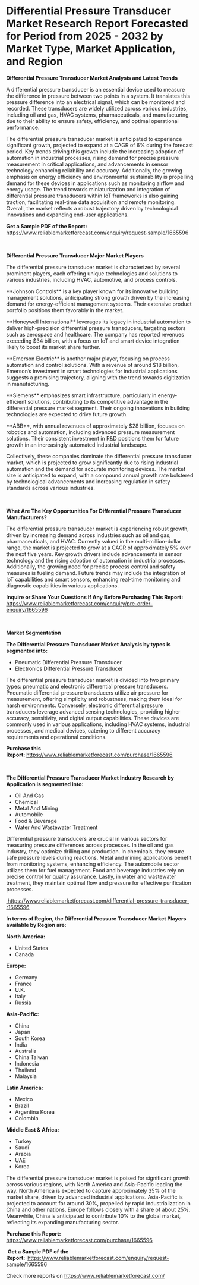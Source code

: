 <p><h1>Differential Pressure Transducer Market Research Report Forecasted for Period from 2025 -  2032 by Market Type, Market Application, and Region</h1></p><p><strong>Differential Pressure Transducer Market Analysis and Latest Trends</strong></p>
<p><p>A differential pressure transducer is an essential device used to measure the difference in pressure between two points in a system. It translates this pressure difference into an electrical signal, which can be monitored and recorded. These transducers are widely utilized across various industries, including oil and gas, HVAC systems, pharmaceuticals, and manufacturing, due to their ability to ensure safety, efficiency, and optimal operational performance.</p><p>The differential pressure transducer market is anticipated to experience significant growth, projected to expand at a CAGR of 6% during the forecast period. Key trends driving this growth include the increasing adoption of automation in industrial processes, rising demand for precise pressure measurement in critical applications, and advancements in sensor technology enhancing reliability and accuracy. Additionally, the growing emphasis on energy efficiency and environmental sustainability is propelling demand for these devices in applications such as monitoring airflow and energy usage. The trend towards miniaturization and integration of differential pressure transducers within IoT frameworks is also gaining traction, facilitating real-time data acquisition and remote monitoring. Overall, the market reflects a robust trajectory driven by technological innovations and expanding end-user applications.</p></p>
<p><strong>Get a Sample PDF of the Report:&nbsp;</strong> <a href="https://www.reliablemarketforecast.com/enquiry/request-sample/1665596?utm_campaign=3194&utm_medium=2&utm_source=Github&utm_content=ia&utm_term=08042025&utm_id=differential-pressure-transducer">https://www.reliablemarketforecast.com/enquiry/request-sample/1665596</a></p>
<p>&nbsp;</p>
<p><strong>Differential Pressure Transducer Major Market Players</strong></p>
<p><p>The differential pressure transducer market is characterized by several prominent players, each offering unique technologies and solutions to various industries, including HVAC, automotive, and process controls.</p><p>**Johnson Controls** is a key player known for its innovative building management solutions, anticipating strong growth driven by the increasing demand for energy-efficient management systems. Their extensive product portfolio positions them favorably in the market.</p><p>**Honeywell International** leverages its legacy in industrial automation to deliver high-precision differential pressure transducers, targeting sectors such as aerospace and healthcare. The company has reported revenues exceeding $34 billion, with a focus on IoT and smart device integration likely to boost its market share further.</p><p>**Emerson Electric** is another major player, focusing on process automation and control solutions. With a revenue of around $18 billion, Emerson’s investment in smart technologies for industrial applications suggests a promising trajectory, aligning with the trend towards digitization in manufacturing.</p><p>**Siemens** emphasizes smart infrastructure, particularly in energy-efficient solutions, contributing to its competitive advantage in the differential pressure market segment. Their ongoing innovations in building technologies are expected to drive future growth.</p><p>**ABB**, with annual revenues of approximately $28 billion, focuses on robotics and automation, including advanced pressure measurement solutions. Their consistent investment in R&D positions them for future growth in an increasingly automated industrial landscape.</p><p>Collectively, these companies dominate the differential pressure transducer market, which is projected to grow significantly due to rising industrial automation and the demand for accurate monitoring devices. The market size is anticipated to expand, with a compound annual growth rate bolstered by technological advancements and increasing regulation in safety standards across various industries.</p></p>
<p>&nbsp;</p>
<p><strong>What Are The Key Opportunities For Differential Pressure Transducer Manufacturers?</strong></p>
<p><p>The differential pressure transducer market is experiencing robust growth, driven by increasing demand across industries such as oil and gas, pharmaceuticals, and HVAC. Currently valued in the multi-million-dollar range, the market is projected to grow at a CAGR of approximately 5% over the next five years. Key growth drivers include advancements in sensor technology and the rising adoption of automation in industrial processes. Additionally, the growing need for precise process control and safety measures is fueling demand. Future trends may include the integration of IoT capabilities and smart sensors, enhancing real-time monitoring and diagnostic capabilities in various applications.</p></p>
<p><strong>Inquire or Share Your Questions If Any Before Purchasing This Report:</strong> <a href="https://www.reliablemarketforecast.com/enquiry/pre-order-enquiry/1665596?utm_campaign=3194&utm_medium=2&utm_source=Github&utm_content=ia&utm_term=08042025&utm_id=differential-pressure-transducer">https://www.reliablemarketforecast.com/enquiry/pre-order-enquiry/1665596</a></p>
<p>&nbsp;</p>
<p><strong>Market Segmentation</strong></p>
<p><strong>The Differential Pressure Transducer Market Analysis by types is segmented into:</strong></p>
<p><ul><li>Pneumatic Differential Pressure Transducer</li><li>Electronics Differential Pressure Transducer</li></ul></p>
<p><p>The differential pressure transducer market is divided into two primary types: pneumatic and electronic differential pressure transducers. Pneumatic differential pressure transducers utilize air pressure for measurement, offering simplicity and robustness, making them ideal for harsh environments. Conversely, electronic differential pressure transducers leverage advanced sensing technologies, providing higher accuracy, sensitivity, and digital output capabilities. These devices are commonly used in various applications, including HVAC systems, industrial processes, and medical devices, catering to different accuracy requirements and operational conditions.</p></p>
<p><strong>Purchase this Report:&nbsp;</strong><a href="https://www.reliablemarketforecast.com/purchase/1665596?utm_campaign=3194&utm_medium=2&utm_source=Github&utm_content=ia&utm_term=08042025&utm_id=differential-pressure-transducer">https://www.reliablemarketforecast.com/purchase/1665596</a></p>
<p>&nbsp;</p>
<p><strong>The Differential Pressure Transducer Market Industry Research by Application is segmented into:</strong></p>
<p><ul><li>Oil And Gas</li><li>Chemical</li><li>Metal And Mining</li><li>Automobile</li><li>Food & Beverage</li><li>Water And Wastewater Treatment</li></ul></p>
<p><p>Differential pressure transducers are crucial in various sectors for measuring pressure differences across processes. In the oil and gas industry, they optimize drilling and production. In chemicals, they ensure safe pressure levels during reactions. Metal and mining applications benefit from monitoring systems, enhancing efficiency. The automobile sector utilizes them for fuel management. Food and beverage industries rely on precise control for quality assurance. Lastly, in water and wastewater treatment, they maintain optimal flow and pressure for effective purification processes.</p></p>
<p><a href="https://www.reliablemarketforecast.com/differential-pressure-transducer-r1665596?utm_campaign=3194&utm_medium=2&utm_source=Github&utm_content=ia&utm_term=08042025&utm_id=differential-pressure-transducer">&nbsp;https://www.reliablemarketforecast.com/differential-pressure-transducer-r1665596</a></p>
<p><strong>In terms of Region, the Differential Pressure Transducer Market Players available by Region are:</strong></p>
<p>
    <p> <strong> North America: </strong>
        <ul>
            <li>United States</li>
            <li>Canada</li>
        </ul>
        </p> 
    <p> <strong> Europe: </strong>
        <ul>
            <li>Germany</li>
            <li>France</li>
            <li>U.K.</li>
            <li>Italy</li>
            <li>Russia</li>
        </ul>
        </p> 
    <p> <strong> Asia-Pacific: </strong>
        <ul>
            <li>China</li>
            <li>Japan</li>
            <li>South Korea</li>
            <li>India</li>
            <li>Australia</li>
            <li>China Taiwan</li>
            <li>Indonesia</li>
            <li>Thailand</li>
            <li>Malaysia</li>
        </ul>
        </p> 
    <p> <strong> Latin America: </strong>
        <ul>
            <li>Mexico</li>
            <li>Brazil</li>
            <li>Argentina Korea</li>
            <li>Colombia</li>
        </ul>
        </p> 
    <p> <strong> Middle East & Africa: </strong>
        <ul>
            <li>Turkey</li>
            <li>Saudi</li>
            <li>Arabia</li>
            <li>UAE</li>
            <li>Korea</li>
        </ul>
    </p>
    </p>
<p><p>The differential pressure transducer market is poised for significant growth across various regions, with North America and Asia-Pacific leading the way. North America is expected to capture approximately 35% of the market share, driven by advanced industrial applications. Asia-Pacific is projected to account for around 30%, propelled by rapid industrialization in China and other nations. Europe follows closely with a share of about 25%. Meanwhile, China is anticipated to contribute 10% to the global market, reflecting its expanding manufacturing sector.</p></p>
<p><strong>Purchase this Report: </strong><a href="https://www.reliablemarketforecast.com/purchase/1665596?utm_campaign=3194&utm_medium=2&utm_source=Github&utm_content=ia&utm_term=08042025&utm_id=differential-pressure-transducer">https://www.reliablemarketforecast.com/purchase/1665596</a></p>
<p>&nbsp;<strong>Get a Sample PDF of the Report:&nbsp;&nbsp;</strong><a href="https://www.reliablemarketforecast.com/enquiry/request-sample/1665596?utm_campaign=3194&utm_medium=2&utm_source=Github&utm_content=ia&utm_term=08042025&utm_id=differential-pressure-transducer">https://www.reliablemarketforecast.com/enquiry/request-sample/1665596</a></p>
<p><strong></strong></p>
<p>Check more reports on <a href="https://www.reliablemarketforecast.com/?utm_campaign=3194&utm_medium=2&utm_source=Github&utm_content=ia&utm_term=08042025&utm_id=differential-pressure-transducer">https://www.reliablemarketforecast.com/</a></p>